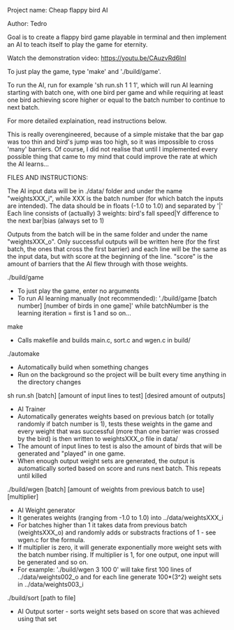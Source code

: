 Project name: Cheap flappy bird AI

Author: Tedro

Goal is to create a flappy bird game playable in terminal and then implement an
AI to teach itself to play the game for eternity.

Watch the demonstration video: https://youtu.be/CAuzvRd6lnI

To just play the game, type 'make' and './build/game'.

To run the AI, run for example 'sh run.sh 1 1 1', which will run AI learning
starting with batch one, with one bird per game and while requiring at least
one bird achieving score higher or equal to the batch number to continue to next batch.

For more detailed explaination, read instructions below.

This is really overengineered, because of a simple mistake that the bar gap was
too thin and bird's jump was too high, so it was impossible to cross 'many'
barriers. Of course, I did not realise that until I implemented every possible
thing that came to my mind that could improve the rate at which the AI
learns... 

FILES AND INSTRUCTIONS:

The AI input data will be in ./data/ folder and under the name
"weightsXXX_i", while XXX is the batch number (for which batch the inputs
are intended).
The data should be in floats (-1.0 to 1.0) and separated by '|'
Each line consists of (actually) 3 weights:
bird's fall speed|Y difference to the next bar|bias (always set to 1)

Outputs from the batch will be in the same folder and under the name
"weightsXXX_o". Only successful outputs will be written here (for the
first batch, the ones that cross the first barrier) and each line will be
the same as the input data, but with score at the beginning of the line.
"score" is the amount of barriers that the AI flew through with those weights.


./build/game
  - To just play the game, enter no arguments 
  - To run AI learning manually (not recommended): 
    './build/game [batch number] [number of birds in one game]'
    while batchNumber is the learning iteration = first is 1 and so on...

make
  - Calls makefile and builds main.c, sort.c and wgen.c in build/

./automake
  - Automatically build when something changes
  - Run on the background so the project will be built every time anything in the
  directory changes

sh run.sh [batch] [amount of input lines to test] [desired amount of outputs]
  - AI Trainer
  - Automatically generates weights based on previous batch (or totally randomly
  if batch number is 1), tests these weights in the game and every weight that
  was successful (more than one barrier was crossed by the bird) is then
  written to weightsXXX_o file in data/
  - The amount of input lines to test is also the amount of birds that will be
  generated and "played" in one game.
  - When enough output weight sets are generated, the output is automatically sorted 
  based on score and runs next batch. This repeats until killed

./build/wgen [batch] [amount of weights from previous batch to use] [multiplier]
  - AI Weight generator
  - It generates weights (ranging from -1.0 to 1.0) into ../data/weightsXXX_i 
  - For batches higher than 1 it takes data from previous batch (weightsXXX_o)
  and randomly adds or substracts fractions of 1 - see wgen.c for the formula.
  - If multiplier is zero, it will generate exponentially more weight sets with
  the batch number rising. If multiplier is 1, for one output, one input will
  be generated and so on.
  - For example: './build/wgen 3 100 0' will take first 100 lines of ../data/weights002_o 
  and for each line generate 100*(3^2) weight sets in ../data/weights003_i
  
./build/sort [path to file]
  - AI Output sorter - sorts weight sets based on score that was achieved using that set
